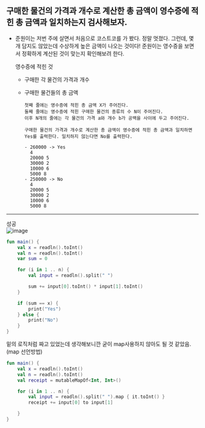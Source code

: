 ## 구매한 물건의 가격과 개수로 계산한 총 금액이 영수증에 적힌 총 금액과 일치하는지 검사해보자.
- 준원이는 저번 주에 살면서 처음으로 코스트코를 가 봤다. 정말 멋졌다. 그런데, 몇 개 담지도 않았는데 수상하게 높은 금액이 나오는 것이다! 준원이는 영수증을 보면서 정확하게 계산된 것이 맞는지 확인해보려 한다.

  영수증에 적힌 것

  - 구매한 각 물건의 가격과 개수
  - 구매한 물건들의 총 금액  


        첫째 줄에는 영수증에 적힌 총 금액 X가 주어진다.  
        둘째 줄에는 영수증에 적힌 구매한 물건의 종류의 수 N이 주어진다.  
        이후 N개의 줄에는 각 물건의 가격 a와 개수 b가 공백을 사이에 두고 주어진다.
        
        구매한 물건의 가격과 개수로 계산한 총 금액이 영수증에 적힌 총 금액과 일치하면 Yes를 출력한다. 일치하지 않는다면 No를 출력한다.
        
        - 260000 -> Yes
          4
          20000 5
          30000 2
          10000 6
          5000 8
        - 250000 -> No
          4
          20000 5
          30000 2
          10000 6
          5000 8

---------------------------
성공  
![image](https://github.com/21dbwls12/TIL/assets/139525941/dda00c97-d4b9-4408-9d8f-a3c80c63897a)

```kotlin
fun main() {
    val x = readln().toInt()
    val n = readln().toInt()
    var sum = 0

    for (i in 1 .. n) {
        val input = readln().split(" ")

        sum += input[0].toInt() * input[1].toInt()
    }

    if (sum == x) {
        print("Yes")
    } else {
        print("No")
    }
}
```

밑의 로직처럼 짜고 있었는데 생각해보니깐 굳이 map사용하지 않아도 될 것 같았음.  
(map 선언방법)
```kotlin
fun main() {
    val x = readln().toInt()
    val n = readln().toInt()
    val receipt = mutableMapOf<Int, Int>()

    for (i in 1 .. n) {
        val input = readln().split(" ").map { it.toInt() }
        receipt += input[0] to input[1]

    }
}
```
